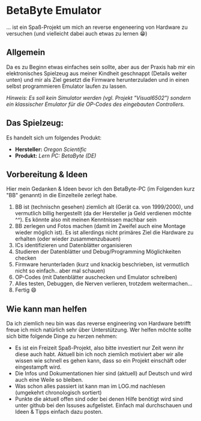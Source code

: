 # BetaByte Emulator
... ist ein Spaß-Projekt um mich an reverse engeneering von Hardware zu versuchen (und vielleicht dabei auch etwas zu lernen :grin:)

## Allgemein
Da es zu Beginn etwas einfaches sein sollte, aber aus der Praxis hab mir ein elektronisches Spielzeug aus meiner Kindheit geschnappt (Details weiter unten) und mir als Ziel gesetzt die Firmware herunterzuladen und in einen selbst programmieren Emulator laufen zu lassen.

*Hinweis: Es soll kein Simulator werden (vgl. Projekt "Visual6502") sondern ein klassischer Emulator für die OP-Codes des eingebauten Controllers.*

## Das Spielzeug:
Es handelt sich um folgendes Produkt:
* **Hersteller:** *Oregon Scientific*
* **Produkt:** *Lern PC: BetaByte (DE)*

## Vorbereitung & Ideen

Hier mein Gedanken & Ideen bevor ich den BetaByte-PC (im Folgenden kurz "BB" genannt) in die Einzelteile zerlegt habe.

1. BB ist (technischn gesehen) ziemlich alt (Gerät ca. von 1999/2000), und vermutlich billig hergestellt (da der Hersteller ja Geld verdienen möchte ^^). Es könnte also mit meinen Kenntnissen machbar sein 
2. BB zerlegen und Fotos machen (damit im Zweifel auch eine Montage wieder möglich ist). Es ist allerdings nicht primäres Ziel die Hardware zu erhalten (oder wieder zusammenzubauen)
3. ICs identifizieren und Datenblätter organisieren
4. Studieren der Datenblätter und Debug/Programming Möglichkeiten checken
5. Firmware herunterladen (kurz und knackig beschrieben, ist vermutlich nicht so einfach.. aber mal schauen)
6. OP-Codes (mit Datenblätter auschecken und Emulator schreiben)
7. Alles testen, Debuggen, die Nerven verlieren, trotzdem weitermachen...
7. Fertig :smile:

## Wie kann man helfen
Da ich ziemlich neu bin was das reverse engineering von Hardware betrifft freue ich mich natürlich sehr über Unterstützung.
Wer helfen möchte sollte sich bitte folgende Dinge zu herzen nehmen:

* Es ist ein Freizeit Spaß-Projekt, also bitte investiert nur Zeit wenn ihr diese auch habt. Aktuell bin ich noch ziemlich motiviert aber wir alle wissen wie schnell es gehen kann, dass so ein Projekt einschäft oder eingestampft wird.
* Die Infos und Dokumentationen hier sind (aktuell) auf Deutsch und wird auch eine Weile so bleiben.
* Was schon alles passiert ist kann man im LOG.md nachlesen (umgekehrt chronologisch sortiert)
* Punkte die aktuell offen sind oder bei denen Hilfe benötigt wird sind unter github bei den Issuses aufgelistet. Einfach mal durchschauen und Ideen & Tipps einfach dazu posten.
